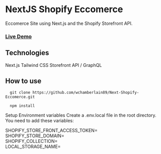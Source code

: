 # NextJS Shopify Eccomerce

Eccomerce Site using Next.js and the Shopify Storefront API.
### <a href='https://next-shopify-eccomerce.vercel.app' target="_blank"> Live Demo </a>
## Technologies

Next.js
Tailwind CSS
Storefront API / GraphQL

## How to use

```git
  git clone https://github.com/wchamberlain89/Next-Shopify-Eccomerce.git
```

```git
  npm install
```

Setup Environment variables
  Create a .env.local file in the root directory. You need to add these variables:

  SHOPIFY_STORE_FRONT_ACCESS_TOKEN= </br>
  SHOPIFY_STORE_DOMAIN= </br>
  SHOPIFY_COLLECTION= </br>
  LOCAL_STORAGE_NAME= </br>
